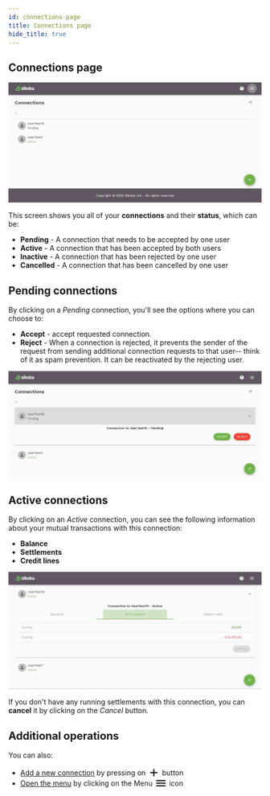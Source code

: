 ```yaml
---
id: connections-page
title: Connections page
hide_title: true
---
```


## Connections page

<img src="../assets/web/connections1.JPG" alt="connections page image" />

This screen shows you all of your **connections** and their **status**, which can be:

- **Pending** - A connection that needs to be accepted by one user
- **Active** - A connection that has been accepted by both users
- **Inactive** - A connection that has been rejected by one user
- **Cancelled** - A connection that has been cancelled by one user

## Pending connections

By clicking on a *Pending* connection, you'll see the options where you can choose to:

- **Accept** - accept requested connection.
- **Reject** - When a connection is rejected, it prevents the sender of the request from sending additional connection requests to that user-- think of it as spam prevention. It can be reactivated by the rejecting user.

<img src="../assets/web/connections2.JPG" alt="connections page image" />

## Active connections

By clicking on an *Active* connection, you can see the following information about your mutual transactions with this connection:

- **Balance**
- **Settlements**
- **Credit lines**

<img src="../assets/web/connections3.JPG" alt="connections page image" />

If you don't have any running settlements with this connection, you can **cancel** it by clicking on the *Cancel* button.

## Additional operations

You can also:

- [Add a new connection](add-new-connection.md) by pressing on <img src="../assets/plus-icon.png" alt="plus icon" width="25" style="margin-bottom: -7px"/> button
- [Open the menu](menu.md) by clicking on the Menu <img src="../assets/menu-icon.png" alt="menu icon" width="25" style="margin-bottom: -7px"/> icon


